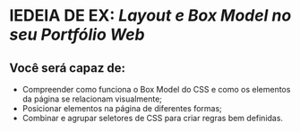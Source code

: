 # IEDEIA DE EX: *Layout e Box Model no seu Portfólio Web*

## Você será capaz de:
- Compreender como funciona o Box Model do CSS e como os elementos da página se relacionam visualmente;
- Posicionar elementos na página de diferentes formas;
- Combinar e agrupar seletores de CSS para criar regras bem definidas.

